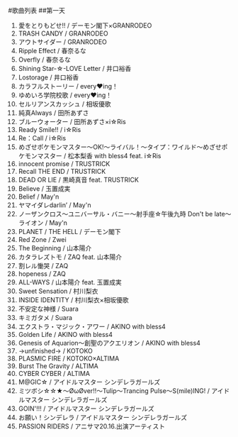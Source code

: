 #歌曲列表
##第一天

01. 愛をとりもどせ!! / デーモン閣下×GRANRODEO
02.	TRASH CANDY / GRANRODEO
03.	アウトサイダー / GRANRODEO
04.	Ripple Effect / 春奈るな
05.	Overfly / 春奈るな
06.	Shining Star-☆-LOVE Letter / 井口裕香
07.	Lostorage / 井口裕香
08.	カラフルストーリー / every♥ing！
09.	ゆめいろ学院校歌 / every♥ing！
10.	セルリアンスカッシュ / 相坂優歌
11.	純真Always / 田所あずさ
12.	ブルーウォーター / 田所あずさ×i☆Ris
13.	Ready Smile!! / i☆Ris
14.	Re：Call / i☆Ris
15.	めざせポケモンマスター～OK!～ライバル！～タイプ：ワイルド～めざせポケモンマスター / 松本梨香 with bless4 feat. i☆Ris
16.	innocent promise / TRUSTRICK
17.	Recall THE END / TRUSTRICK
18.	DEAD OR LIE / 黒崎真音 feat. TRUSTRICK
19.	Believe / 玉置成実
20.	Belief / May'n
21.	ヤマイダレdarlin’ / May'n
22.	ノーザンクロス～ユニバーサル・バニー～射手座☆午後九時 Don't be late～ライオン / May'n
23.	PLANET / THE HELL / デーモン閣下
24.	Red Zone / Zwei
25.	The Beginning / 山本陽介
26.	カタラレズトモ / ZAQ feat. 山本陽介
27.	割レル慟哭 / ZAQ
28.	hopeness / ZAQ
29.	ALL-WAYS / 山本陽介 feat. 玉置成実
30.	Sweet Sensation / 村川梨衣
31.	INSIDE IDENTITY / 村川梨衣×相坂優歌
32.	不安定な神様 / Suara
33.	キミガタメ / Suara
34.	エクストラ・マジック・アワー / AKINO with bless4
35.	Golden Life / AKINO with bless4
36.	Genesis of Aquarion～創聖のアクエリオン / AKINO with bless4
37.	→unfinished→ / KOTOKO
38.	PLASMIC FIRE / KOTOKO×ALTIMA
39.	Burst The Gravity / ALTIMA
40.	CYBER CYBER / ALTIMA
41.	M@GIC☆ / アイドルマスター シンデレラガールズ
42.	ミツボシ☆☆★～ØωØver!!～Tulip～Trancing Pulse～S(mile)ING! / アイドルマスター シンデレラガールズ
43.	GOIN'!!! / アイドルマスター シンデレラガールズ
44.	お願い！シンデレラ / アイドルマスター シンデレラガールズ
45.	PASSION RIDERS / アニサマ20.16.出演アーティスト
